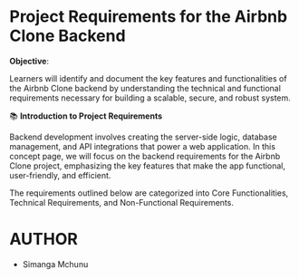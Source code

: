 # Project Requirements for the Airbnb Clone Backend

**Objective**:

Learners will identify and document the key features and functionalities of the Airbnb Clone backend by understanding the technical and functional requirements necessary for building a scalable, secure, and robust system.

📚 **Introduction to Project Requirements**

Backend development involves creating the server-side logic, database management, and API integrations that power a web application. In this concept page, we will focus on the backend requirements for the Airbnb Clone project, emphasizing the key features that make the app functional, user-friendly, and efficient.

The requirements outlined below are categorized into Core Functionalities, Technical Requirements, and Non-Functional Requirements.

# AUTHOR
- Simanga Mchunu